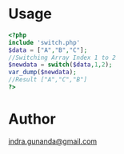 # Usage
```php
<?php
include 'switch.php'
$data = ["A","B","C"];
//Switching Array Index 1 to 2 
$newdata = switch($data,1,2);
var_dump($newdata);
//Result ["A","C","B"]
?>
```
# Author
indra.gunanda@gmail.com

